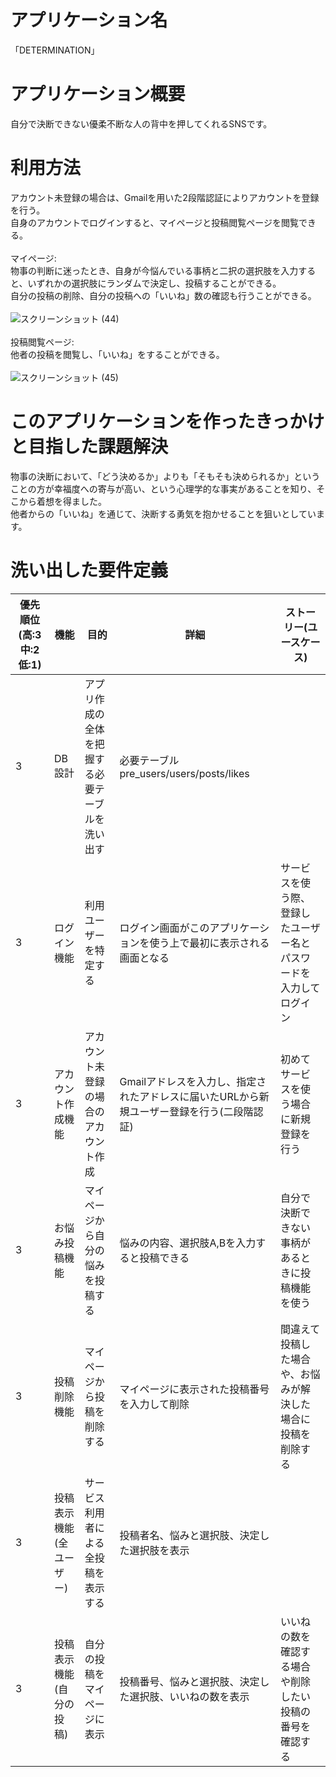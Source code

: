 # アプリケーション名
「DETERMINATION」

# アプリケーション概要
自分で決断できない優柔不断な人の背中を押してくれるSNSです。

# 利用方法
アカウント未登録の場合は、Gmailを用いた2段階認証によりアカウントを登録を行う。<br>
自身のアカウントでログインすると、マイページと投稿閲覧ページを閲覧できる。<br>
<br>
マイページ:<br>
物事の判断に迷ったとき、自身が今悩んでいる事柄と二択の選択肢を入力すると、いずれかの選択肢にランダムで決定し、投稿することができる。<br>
自分の投稿の削除、自分の投稿への「いいね」数の確認も行うことができる。<br>
<br>
![スクリーンショット (44)](https://user-images.githubusercontent.com/89728838/163028146-9a00b430-97bd-4869-9751-d5382379e115.png)<br>
<br>
投稿閲覧ページ:<br>
他者の投稿を閲覧し、「いいね」をすることができる。<br>
<br>
![スクリーンショット (45)](https://user-images.githubusercontent.com/89728838/163028362-0d3906a9-08be-4fd6-af1c-b98e946dffc0.png)<br>

# このアプリケーションを作ったきっかけと目指した課題解決
物事の決断において、「どう決めるか」よりも「そもそも決められるか」ということの方が幸福度への寄与が高い、という心理学的な事実があることを知り、そこから着想を得ました。<br>
他者からの「いいね」を通じて、決断する勇気を抱かせることを狙いとしています。

# 洗い出した要件定義
優先順位(高:3 中:2 低:1) | 機能 | 目的 | 詳細 | ストーリー(ユースケース)
-|-|-|-|-
3 | DB設計 | アプリ作成の全体を把握する必要テーブルを洗い出す | 必要テーブル pre_users/users/posts/likes | 
3 | ログイン機能 | 利用ユーザーを特定する | ログイン画面がこのアプリケーションを使う上で最初に表示される画面となる | サービスを使う際、登録したユーザー名とパスワードを入力してログイン
3 | アカウント作成機能 | アカウント未登録の場合のアカウント作成 |  Gmailアドレスを入力し、指定されたアドレスに届いたURLから新規ユーザー登録を行う(二段階認証) | 初めてサービスを使う場合に新規登録を行う
3 | お悩み投稿機能 | マイページから自分の悩みを投稿する | 悩みの内容、選択肢A,Bを入力すると投稿できる | 自分で決断できない事柄があるときに投稿機能を使う 
3 | 投稿削除機能 | マイページから投稿を削除する | マイページに表示された投稿番号を入力して削除 | 間違えて投稿した場合や、お悩みが解決した場合に投稿を削除する
3 | 投稿表示機能(全ユーザー) | サービス利用者による全投稿を表示する | 投稿者名、悩みと選択肢、決定した選択肢を表示 |
3 | 投稿表示機能(自分の投稿) | 自分の投稿をマイページに表示 | 投稿番号、悩みと選択肢、決定した選択肢、いいねの数を表示 | いいねの数を確認する場合や削除したい投稿の番号を確認する
